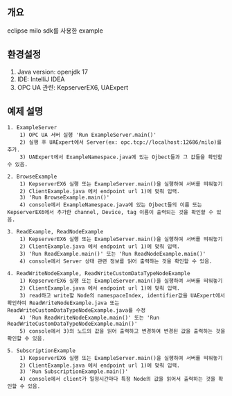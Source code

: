 ## 개요

eclipse milo sdk를 사용한 example


## 환경설정

1. Java version: openjdk 17
2. IDE: IntelliJ IDEA
3. OPC UA 관련: KepserverEX6, UAExpert


## 예제 설명

    1. ExampleServer
        1) OPC UA 서버 실행 'Run ExampleServer.main()'  
        2) 실행 후 UAExpert에서 Server(ex: opc.tcp://localhost:12686/milo)를 추가.
        3) UAExpert에서 ExampleNamespace.java에 있는 Ojbect들과 그 값들을 확인할 수 있음.

    2. BrowseExample
        1) KepserverEX6 실행 또는 ExampleServer.main()을 실행하여 서버를 띄워놓기
        2) ClientExample.java 에서 endpoint url 1)에 맞춰 입력.
        3) 'Run BrowseExample.main()'
        4) console에서 ExampleNamespace.java에 있는 Ojbect들의 이름 또는 KepserverEX6에서 추가한 channel, Device, tag 이름이 출력되는 것을 확인할 수 있음.
    
    3. ReadExample, ReadNodeExample
        1) KepserverEX6 실행 또는 ExampleServer.main()을 실행하여 서버를 띄워놓기
        2) ClientExample.java 에서 endpoint url 1)에 맞춰 입력.
        3) 'Run ReadExample.main()' 또는 'Run ReadNodeExample.main()'
        4) console에서 Server 상태 관련 정보를 읽어 출력하는 것을 확인할 수 있음.

    4. ReadWriteNodeExample, ReadWriteCustomDataTypeNodeExample
        1) KepserverEX6 실행 또는 ExampleServer.main()을 실행하여 서버를 띄워놓기
        2) ClientExample.java 에서 endpoint url 1)에 맞춰 입력.
        3) read하고 write할 Node의 namespaceIndex, identifier값을 UAExpert에서 확인하여 ReadWriteNodeExample.java 또는 ReadWriteCustomDataTypeNodeExample.java를 수정 
        4) 'Run ReadWriteNodeExample.main()' 또는 'Run ReadWriteCustomDataTypeNodeExample.main()'
        5) console에서 3)의 노드의 값을 읽어 출력하고 변경하여 변경된 값을 출력하는 것을 확인할 수 있음. 

    5. SubscriptionExample
        1) KepserverEX6 실행 또는 ExampleServer.main()을 실행하여 서버를 띄워놓기
        2) ClientExample.java 에서 endpoint url 1)에 맞춰 입력.
        3) 'Run SubscriptionExample.main()'
        4) console에서 client가 일정시간마다 특정 Node의 값을 읽어서 출력하는 것을 확인할 수 있음.
